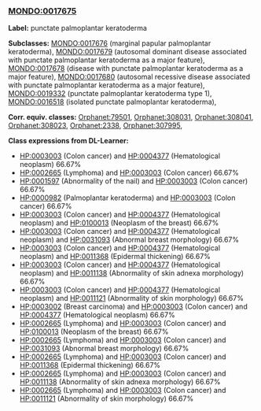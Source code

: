 
### [MONDO:0017675](http://purl.obolibrary.org/obo/MONDO_0017675)
**Label:** punctate palmoplantar keratoderma

**Subclasses:** [MONDO:0017676](http://purl.obolibrary.org/obo/MONDO_0017676) (marginal papular palmoplantar keratoderma), [MONDO:0017679](http://purl.obolibrary.org/obo/MONDO_0017679) (autosomal dominant disease associated with punctate palmoplantar keratoderma as a major feature), [MONDO:0017678](http://purl.obolibrary.org/obo/MONDO_0017678) (disease with punctate palmoplantar keratoderma as a major feature), [MONDO:0017680](http://purl.obolibrary.org/obo/MONDO_0017680) (autosomal recessive disease associated with punctate palmoplantar keratoderma as a major feature), [MONDO:0019332](http://purl.obolibrary.org/obo/MONDO_0019332) (punctate palmoplantar keratoderma type 1), [MONDO:0016518](http://purl.obolibrary.org/obo/MONDO_0016518) (isolated punctate palmoplantar keratoderma), 

**Corr. equiv. classes:** [Orphanet:79501](http://www.orpha.net/ORDO/Orphanet_79501), [Orphanet:308031](http://www.orpha.net/ORDO/Orphanet_308031), [Orphanet:308041](http://www.orpha.net/ORDO/Orphanet_308041), [Orphanet:308023](http://www.orpha.net/ORDO/Orphanet_308023), [Orphanet:2338](http://www.orpha.net/ORDO/Orphanet_2338), [Orphanet:307995](http://www.orpha.net/ORDO/Orphanet_307995), 

**Class expressions from DL-Learner:**

- [HP:0003003](http://purl.obolibrary.org/obo/HP_0003003) (Colon cancer) and [HP:0004377](http://purl.obolibrary.org/obo/HP_0004377) (Hematological neoplasm) 66.67%
- [HP:0002665](http://purl.obolibrary.org/obo/HP_0002665) (Lymphoma) and [HP:0003003](http://purl.obolibrary.org/obo/HP_0003003) (Colon cancer) 66.67%
- [HP:0001597](http://purl.obolibrary.org/obo/HP_0001597) (Abnormality of the nail) and [HP:0003003](http://purl.obolibrary.org/obo/HP_0003003) (Colon cancer) 66.67%
- [HP:0000982](http://purl.obolibrary.org/obo/HP_0000982) (Palmoplantar keratoderma) and [HP:0003003](http://purl.obolibrary.org/obo/HP_0003003) (Colon cancer) 66.67%
- [HP:0003003](http://purl.obolibrary.org/obo/HP_0003003) (Colon cancer) and [HP:0004377](http://purl.obolibrary.org/obo/HP_0004377) (Hematological neoplasm) and [HP:0100013](http://purl.obolibrary.org/obo/HP_0100013) (Neoplasm of the breast) 66.67%
- [HP:0003003](http://purl.obolibrary.org/obo/HP_0003003) (Colon cancer) and [HP:0004377](http://purl.obolibrary.org/obo/HP_0004377) (Hematological neoplasm) and [HP:0031093](http://purl.obolibrary.org/obo/HP_0031093) (Abnormal breast morphology) 66.67%
- [HP:0003003](http://purl.obolibrary.org/obo/HP_0003003) (Colon cancer) and [HP:0004377](http://purl.obolibrary.org/obo/HP_0004377) (Hematological neoplasm) and [HP:0011368](http://purl.obolibrary.org/obo/HP_0011368) (Epidermal thickening) 66.67%
- [HP:0003003](http://purl.obolibrary.org/obo/HP_0003003) (Colon cancer) and [HP:0004377](http://purl.obolibrary.org/obo/HP_0004377) (Hematological neoplasm) and [HP:0011138](http://purl.obolibrary.org/obo/HP_0011138) (Abnormality of skin adnexa morphology) 66.67%
- [HP:0003003](http://purl.obolibrary.org/obo/HP_0003003) (Colon cancer) and [HP:0004377](http://purl.obolibrary.org/obo/HP_0004377) (Hematological neoplasm) and [HP:0011121](http://purl.obolibrary.org/obo/HP_0011121) (Abnormality of skin morphology) 66.67%
- [HP:0003002](http://purl.obolibrary.org/obo/HP_0003002) (Breast carcinoma) and [HP:0003003](http://purl.obolibrary.org/obo/HP_0003003) (Colon cancer) and [HP:0004377](http://purl.obolibrary.org/obo/HP_0004377) (Hematological neoplasm) 66.67%
- [HP:0002665](http://purl.obolibrary.org/obo/HP_0002665) (Lymphoma) and [HP:0003003](http://purl.obolibrary.org/obo/HP_0003003) (Colon cancer) and [HP:0100013](http://purl.obolibrary.org/obo/HP_0100013) (Neoplasm of the breast) 66.67%
- [HP:0002665](http://purl.obolibrary.org/obo/HP_0002665) (Lymphoma) and [HP:0003003](http://purl.obolibrary.org/obo/HP_0003003) (Colon cancer) and [HP:0031093](http://purl.obolibrary.org/obo/HP_0031093) (Abnormal breast morphology) 66.67%
- [HP:0002665](http://purl.obolibrary.org/obo/HP_0002665) (Lymphoma) and [HP:0003003](http://purl.obolibrary.org/obo/HP_0003003) (Colon cancer) and [HP:0011368](http://purl.obolibrary.org/obo/HP_0011368) (Epidermal thickening) 66.67%
- [HP:0002665](http://purl.obolibrary.org/obo/HP_0002665) (Lymphoma) and [HP:0003003](http://purl.obolibrary.org/obo/HP_0003003) (Colon cancer) and [HP:0011138](http://purl.obolibrary.org/obo/HP_0011138) (Abnormality of skin adnexa morphology) 66.67%
- [HP:0002665](http://purl.obolibrary.org/obo/HP_0002665) (Lymphoma) and [HP:0003003](http://purl.obolibrary.org/obo/HP_0003003) (Colon cancer) and [HP:0011121](http://purl.obolibrary.org/obo/HP_0011121) (Abnormality of skin morphology) 66.67%


